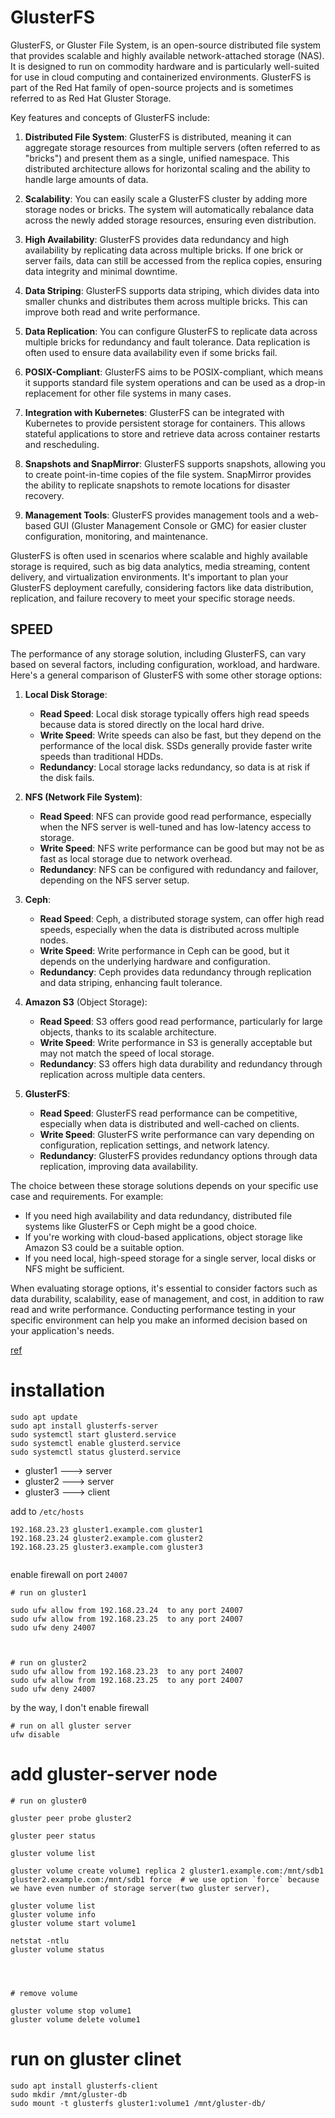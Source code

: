 # GlusterFS
GlusterFS, or Gluster File System, is an open-source distributed file system that provides scalable and highly available network-attached storage (NAS). It is designed to run on commodity hardware and is particularly well-suited for use in cloud computing and containerized environments. GlusterFS is part of the Red Hat family of open-source projects and is sometimes referred to as Red Hat Gluster Storage.

Key features and concepts of GlusterFS include:

1. **Distributed File System**: GlusterFS is distributed, meaning it can aggregate storage resources from multiple servers (often referred to as "bricks") and present them as a single, unified namespace. This distributed architecture allows for horizontal scaling and the ability to handle large amounts of data.

2. **Scalability**: You can easily scale a GlusterFS cluster by adding more storage nodes or bricks. The system will automatically rebalance data across the newly added storage resources, ensuring even distribution.

3. **High Availability**: GlusterFS provides data redundancy and high availability by replicating data across multiple bricks. If one brick or server fails, data can still be accessed from the replica copies, ensuring data integrity and minimal downtime.

4. **Data Striping**: GlusterFS supports data striping, which divides data into smaller chunks and distributes them across multiple bricks. This can improve both read and write performance.

5. **Data Replication**: You can configure GlusterFS to replicate data across multiple bricks for redundancy and fault tolerance. Data replication is often used to ensure data availability even if some bricks fail.

6. **POSIX-Compliant**: GlusterFS aims to be POSIX-compliant, which means it supports standard file system operations and can be used as a drop-in replacement for other file systems in many cases.

7. **Integration with Kubernetes**: GlusterFS can be integrated with Kubernetes to provide persistent storage for containers. This allows stateful applications to store and retrieve data across container restarts and rescheduling.

8. **Snapshots and SnapMirror**: GlusterFS supports snapshots, allowing you to create point-in-time copies of the file system. SnapMirror provides the ability to replicate snapshots to remote locations for disaster recovery.

9. **Management Tools**: GlusterFS provides management tools and a web-based GUI (Gluster Management Console or GMC) for easier cluster configuration, monitoring, and maintenance.

GlusterFS is often used in scenarios where scalable and highly available storage is required, such as big data analytics, media streaming, content delivery, and virtualization environments. It's important to plan your GlusterFS deployment carefully, considering factors like data distribution, replication, and failure recovery to meet your specific storage needs.

## SPEED
The performance of any storage solution, including GlusterFS, can vary based on several factors, including configuration, workload, and hardware. Here's a general comparison of GlusterFS with some other storage options:

1. **Local Disk Storage**:
   - **Read Speed**: Local disk storage typically offers high read speeds because data is stored directly on the local hard drive.
   - **Write Speed**: Write speeds can also be fast, but they depend on the performance of the local disk. SSDs generally provide faster write speeds than traditional HDDs.
   - **Redundancy**: Local storage lacks redundancy, so data is at risk if the disk fails.

2. **NFS (Network File System)**:
   - **Read Speed**: NFS can provide good read performance, especially when the NFS server is well-tuned and has low-latency access to storage.
   - **Write Speed**: NFS write performance can be good but may not be as fast as local storage due to network overhead.
   - **Redundancy**: NFS can be configured with redundancy and failover, depending on the NFS server setup.

3. **Ceph**:
   - **Read Speed**: Ceph, a distributed storage system, can offer high read speeds, especially when the data is distributed across multiple nodes.
   - **Write Speed**: Write performance in Ceph can be good, but it depends on the underlying hardware and configuration.
   - **Redundancy**: Ceph provides data redundancy through replication and data striping, enhancing fault tolerance.

4. **Amazon S3** (Object Storage):
   - **Read Speed**: S3 offers good read performance, particularly for large objects, thanks to its scalable architecture.
   - **Write Speed**: Write performance in S3 is generally acceptable but may not match the speed of local storage.
   - **Redundancy**: S3 offers high data durability and redundancy through replication across multiple data centers.

5. **GlusterFS**:
   - **Read Speed**: GlusterFS read performance can be competitive, especially when data is distributed and well-cached on clients.
   - **Write Speed**: GlusterFS write performance can vary depending on configuration, replication settings, and network latency.
   - **Redundancy**: GlusterFS provides redundancy options through data replication, improving data availability.

The choice between these storage solutions depends on your specific use case and requirements. For example:

- If you need high availability and data redundancy, distributed file systems like GlusterFS or Ceph might be a good choice.
- If you're working with cloud-based applications, object storage like Amazon S3 could be a suitable option.
- If you need local, high-speed storage for a single server, local disks or NFS might be sufficient.

When evaluating storage options, it's essential to consider factors such as data durability, scalability, ease of management, and cost, in addition to raw read and write performance. Conducting performance testing in your specific environment can help you make an informed decision based on your application's needs.

[ref](https://www.digitalocean.com/community/tutorials/how-to-create-a-redundant-storage-pool-using-glusterfs-on-ubuntu-20-04)
# installation



```
sudo apt update
sudo apt install glusterfs-server
sudo systemctl start glusterd.service
sudo systemctl enable glusterd.service
sudo systemctl status glusterd.service
```

* gluster1  ---> server
* gluster2  ---> server
* gluster3  ---> client



add to `/etc/hosts`

```
192.168.23.23 gluster1.example.com gluster1
192.168.23.24 gluster2.example.com gluster2
192.168.23.25 gluster3.example.com gluster3


```

enable firewall on port `24007`

```
# run on gluster1

sudo ufw allow from 192.168.23.24  to any port 24007
sudo ufw allow from 192.168.23.25  to any port 24007
sudo ufw deny 24007



# run on gluster2
sudo ufw allow from 192.168.23.23  to any port 24007
sudo ufw allow from 192.168.23.25  to any port 24007
sudo ufw deny 24007

```
by the way, I don't enable firewall 
```
# run on all gluster server 
ufw disable

```

# add gluster-server node 
```
# run on gluster0

gluster peer probe gluster2

gluster peer status

gluster volume list

gluster volume create volume1 replica 2 gluster1.example.com:/mnt/sdb1 gluster2.example.com:/mnt/sdb1 force  # we use option `force` because we have even number of storage server(two gluster server), 

gluster volume list
gluster volume info
gluster volume start volume1

netstat -ntlu
gluster volume status




# remove volume

gluster volume stop volume1
gluster volume delete volume1

```


# run on gluster clinet
```
sudo apt install glusterfs-client
sudo mkdir /mnt/gluster-db
sudo mount -t glusterfs gluster1:volume1 /mnt/gluster-db/

```